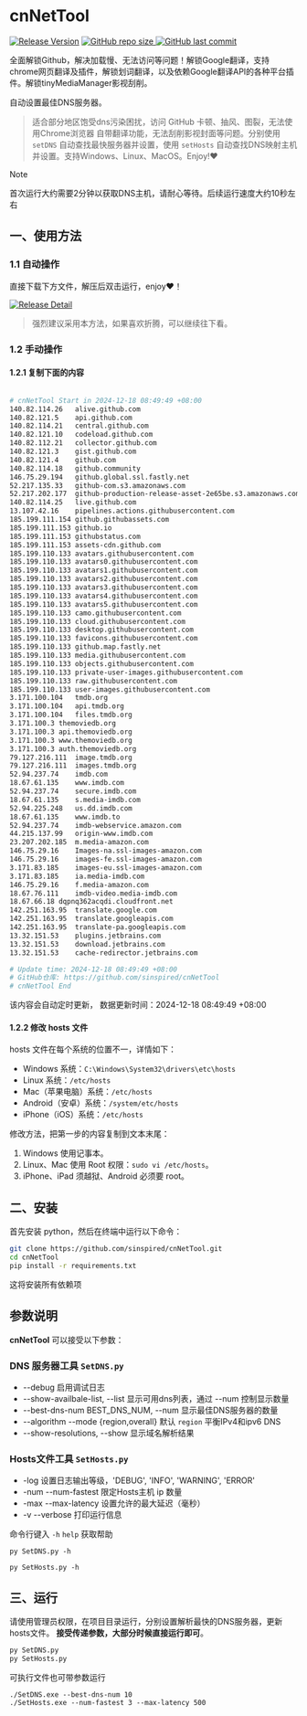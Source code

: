# cnNetTool

[![Release Version](https://img.shields.io/github/v/release/sinspired/cnNetTool?display_name=tag&logo=github&label=Release)](https://github.com/sinspired/cnNetTool/releases/latest)
[![GitHub repo size](https://img.shields.io/github/repo-size/sinspired/cnNetTool?logo=github)
](https://github.com/sinspired/cnNetTool)
[![GitHub last commit](https://img.shields.io/github/last-commit/sinspired/cnNetTool?logo=github&label=最后提交：)](ttps://github.com/sinspired/cnNetTool)

全面解锁Github，解决加载慢、无法访问等问题！解锁Google翻译，支持chrome网页翻译及插件，解锁划词翻译，以及依赖Google翻译API的各种平台插件。解锁tinyMediaManager影视刮削。

自动设置最佳DNS服务器。

> 适合部分地区饱受dns污染困扰，访问 GitHub 卡顿、抽风、图裂，无法使用Chrome浏览器 自带翻译功能，无法刮削影视封面等问题。分别使用 `setDNS` 自动查找最快服务器并设置，使用 `setHosts` 自动查找DNS映射主机并设置。支持Windows、Linux、MacOS。Enjoy!❤

> [!NOTE]
> 首次运行大约需要2分钟以获取DNS主机，请耐心等待。后续运行速度大约10秒左右

## 一、使用方法

### 1.1 自动操作

直接下载下方文件，解压后双击运行，enjoy❤！

[![Release Detail](https://img.shields.io/github/v/release/sinspired/cnNetTool?sort=date&display_name=release&logo=github&label=Release)](https://github.com/sinspired/cnNetTool/releases/latest)

> 强烈建议采用本方法，如果喜欢折腾，可以继续往下看。

### 1.2 手动操作

#### 1.2.1 复制下面的内容

```bash

# cnNetTool Start in 2024-12-18 08:49:49 +08:00
140.82.114.26	alive.github.com
140.82.121.5	api.github.com
140.82.114.21	central.github.com
140.82.121.10	codeload.github.com
140.82.112.21	collector.github.com
140.82.121.3	gist.github.com
140.82.121.4	github.com
140.82.114.18	github.community
146.75.29.194	github.global.ssl.fastly.net
52.217.135.33	github-com.s3.amazonaws.com
52.217.202.177	github-production-release-asset-2e65be.s3.amazonaws.com
140.82.114.25	live.github.com
13.107.42.16	pipelines.actions.githubusercontent.com
185.199.111.154	github.githubassets.com
185.199.111.153	github.io
185.199.111.153	githubstatus.com
185.199.111.153	assets-cdn.github.com
185.199.110.133	avatars.githubusercontent.com
185.199.110.133	avatars0.githubusercontent.com
185.199.110.133	avatars1.githubusercontent.com
185.199.110.133	avatars2.githubusercontent.com
185.199.110.133	avatars3.githubusercontent.com
185.199.110.133	avatars4.githubusercontent.com
185.199.110.133	avatars5.githubusercontent.com
185.199.110.133	camo.githubusercontent.com
185.199.110.133	cloud.githubusercontent.com
185.199.110.133	desktop.githubusercontent.com
185.199.110.133	favicons.githubusercontent.com
185.199.110.133	github.map.fastly.net
185.199.110.133	media.githubusercontent.com
185.199.110.133	objects.githubusercontent.com
185.199.110.133	private-user-images.githubusercontent.com
185.199.110.133	raw.githubusercontent.com
185.199.110.133	user-images.githubusercontent.com
3.171.100.104	tmdb.org
3.171.100.104	api.tmdb.org
3.171.100.104	files.tmdb.org
3.171.100.3	themoviedb.org
3.171.100.3	api.themoviedb.org
3.171.100.3	www.themoviedb.org
3.171.100.3	auth.themoviedb.org
79.127.216.111	image.tmdb.org
79.127.216.111	images.tmdb.org
52.94.237.74	imdb.com
18.67.61.135	www.imdb.com
52.94.237.74	secure.imdb.com
18.67.61.135	s.media-imdb.com
52.94.225.248	us.dd.imdb.com
18.67.61.135	www.imdb.to
52.94.237.74	imdb-webservice.amazon.com
44.215.137.99	origin-www.imdb.com
23.207.202.185	m.media-amazon.com
146.75.29.16	Images-na.ssl-images-amazon.com
146.75.29.16	images-fe.ssl-images-amazon.com
3.171.83.185	images-eu.ssl-images-amazon.com
3.171.83.185	ia.media-imdb.com
146.75.29.16	f.media-amazon.com
18.67.76.111	imdb-video.media-imdb.com
18.67.66.18	dqpnq362acqdi.cloudfront.net
142.251.163.95	translate.google.com
142.251.163.95	translate.googleapis.com
142.251.163.95	translate-pa.googleapis.com
13.32.151.53	plugins.jetbrains.com
13.32.151.53	download.jetbrains.com
13.32.151.53	cache-redirector.jetbrains.com

# Update time: 2024-12-18 08:49:49 +08:00
# GitHub仓库: https://github.com/sinspired/cnNetTool
# cnNetTool End

```

该内容会自动定时更新， 数据更新时间：2024-12-18 08:49:49 +08:00

#### 1.2.2 修改 hosts 文件

hosts 文件在每个系统的位置不一，详情如下：
- Windows 系统：`C:\Windows\System32\drivers\etc\hosts`
- Linux 系统：`/etc/hosts`
- Mac（苹果电脑）系统：`/etc/hosts`
- Android（安卓）系统：`/system/etc/hosts`
- iPhone（iOS）系统：`/etc/hosts`

修改方法，把第一步的内容复制到文本末尾：

1. Windows 使用记事本。
2. Linux、Mac 使用 Root 权限：`sudo vi /etc/hosts`。
3. iPhone、iPad 须越狱、Android 必须要 root。


## 二、安装

首先安装 python，然后在终端中运行以下命令：

```bash
git clone https://github.com/sinspired/cnNetTool.git
cd cnNetTool
pip install -r requirements.txt
```
这将安装所有依赖项

## 参数说明

**cnNetTool** 可以接受以下参数：

### DNS 服务器工具 `SetDNS.py`

* --debug 启用调试日志
* --show-availbale-list, --list 显示可用dns列表，通过 --num 控制显示数量
* --best-dns-num BEST_DNS_NUM, --num 显示最佳DNS服务器的数量
* --algorithm --mode {region,overall} 默认 `region` 平衡IPv4和ipv6 DNS
* --show-resolutions, --show 显示域名解析结果

### Hosts文件工具 `SetHosts.py`

* -log 设置日志输出等级，'DEBUG', 'INFO', 'WARNING', 'ERROR'
* -num --num-fastest 限定Hosts主机 ip 数量
* -max --max-latency 设置允许的最大延迟（毫秒）
* -v --verbose 打印运行信息

命令行键入 `-h` `help` 获取帮助

`py SetDNS.py -h`

`py SetHosts.py -h`

## 三、运行

请使用管理员权限，在项目目录运行，分别设置解析最快的DNS服务器，更新hosts文件。 **接受传递参数，大部分时候直接运行即可**。

```bash
py SetDNS.py 
py SetHosts.py
```
可执行文件也可带参数运行
```pwsh
./SetDNS.exe --best-dns-num 10
./SetHosts.exe --num-fastest 3 --max-latency 500 
```

